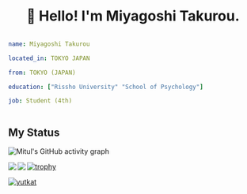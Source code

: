 <h1 align="center">👋 Hello! I'm Miyagoshi Takurou.</h1>


```yaml

name: Miyagoshi Takurou

located_in: TOKYO JAPAN

from: TOKYO (JAPAN)

education: ["Rissho University" "School of Psychology"]

job: Student (4th)



```



##  My Status

 ![Mitul's GitHub activity graph](https://activity-graph.herokuapp.com/graph?username=takurouuu&theme=xcode)

<a href="https://github.com/iseruuuuu/github-readme-stats">
  <img align="left" src="https://github-readme-stats.vercel.app/api?username=takurouuu&count_private=true&show_icons=true"/>
</a>
<a href="https://github.com/iseruuuuu/github-readme-stats">
  <img align="left" src="https://github-readme-stats.vercel.app/api/top-langs/?username=takurouuu&layout=compact"/>
</a>

  
  

[![trophy](https://github-profile-trophy.vercel.app/?username=takurouuu&row=1)](https://github.com/takurouuu/github-profile-trophy)


<p align="left"> 
  <a href="https://github.com/takurouuu/takurouuu/">
    <img src="https://komarev.com/ghpvc/?username=takurouuu" alt="yutkat" />
  </a>
</p>

